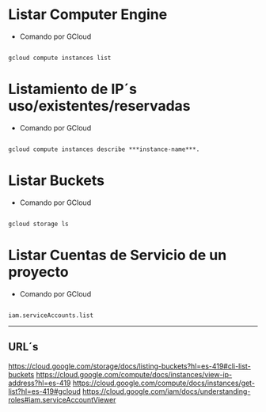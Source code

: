 # Listar Computer Engine

- Comando por  GCloud

 ~~~ 

gcloud compute instances list

~~~

# Listamiento de IP´s uso/existentes/reservadas

- Comando por GCloud

 ~~~ 

gcloud compute instances describe ***instance-name***. 

~~~

# Listar Buckets

- Comando por GCloud

 ~~~ 

gcloud storage ls 

~~~

# Listar Cuentas de Servicio de un proyecto

- Comando por GCloud

 ~~~ 

iam.serviceAccounts.list

~~~

- - - 

## URL´s

https://cloud.google.com/storage/docs/listing-buckets?hl=es-419#cli-list-buckets
https://cloud.google.com/compute/docs/instances/view-ip-address?hl=es-419
https://cloud.google.com/compute/docs/instances/get-list?hl=es-419#gcloud
https://cloud.google.com/iam/docs/understanding-roles#iam.serviceAccountViewer


